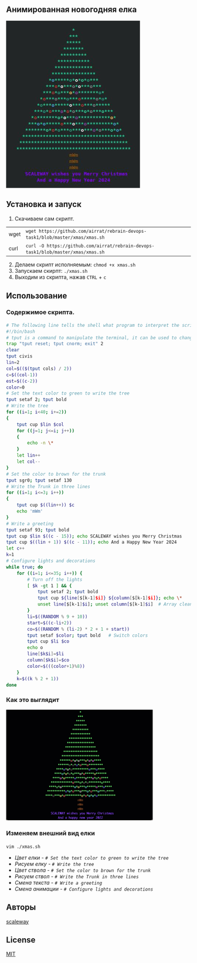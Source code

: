 ## Анимированная новогодняя елка

![Новогодняя елка](/xmas/screenshot.jpg)

## Установка и запуск

1.  Скачиваем сам скрипт.

|     |     |
| --- | --- |
| wget | `wget https://github.com/airrat/rebrain-devops-task1/blob/master/xmas/xmas.sh` |
| curl | `curl -O https://github.com/airrat/rebrain-devops-task1/blob/master/xmas/xmas.sh` |

2.  Делаем скрипт исполняемым:
    `chmod +x xmas.sh`
3.  Запускаем скирпт:
    `./xmas.sh`
4.  Выходим из скрипта, нажав `CTRL` \+ `c`

## Использование

### Содержимое скрипта.

```bash
# The following line tells the shell what program to interpret the script with
#!/bin/bash
# tput is a command to manipulate the terminal, it can be used to change the color of text, apply effects, and generally brighten things up.
trap "tput reset; tput cnorm; exit" 2
clear
tput civis
lin=2
col=$(($(tput cols) / 2))
c=$((col-1))
est=$((c-2))
color=0
# Set the text color to green to write the tree
tput setaf 2; tput bold
# Write the tree
for ((i=1; i<40; i+=2))
{
    tput cup $lin $col
    for ((j=1; j<=i; j++))
    {
        echo -n \*
    }
    let lin++
    let col--
}
# Set the color to brown for the trunk
tput sgr0; tput setaf 130
# Write the Trunk in three lines
for ((i=1; i<=3; i++))
{
    tput cup $((lin++)) $c
    echo 'mWm'
}
# Write a greeting
tput setaf 93; tput bold
tput cup $lin $((c - 15)); echo SCALEWAY wishes you Merry Christmas
tput cup $((lin + 1)) $((c - 11)); echo And a Happy New Year 2024
let c++
k=1
# Configure lights and decorations
while true; do
    for ((i=1; i<=35; i++)) {
        # Turn off the lights
        [ $k -gt 1 ] && {
            tput setaf 2; tput bold
            tput cup ${line[$[k-1]$i]} ${column[$[k-1]$i]}; echo \*
            unset line[$[k-1]$i]; unset column[$[k-1]$i]  # Array cleanup
        }
        li=$((RANDOM % 9 + 10))
        start=$((c-li+2))
        co=$((RANDOM % (li-2) * 2 + 1 + start))
        tput setaf $color; tput bold   # Switch colors
        tput cup $li $co
        echo o
        line[$k$i]=$li
        column[$k$i]=$co
        color=$(((color+1)%8))
    }
    k=$((k % 2 + 1))
done
```

### Как это выглядит

<img src="/xmas/scaleway-animated-tree.gif" width="400px">

### Изменяем внешний вид елки

`vim ./xmas.sh`

- *Цвет елки \- `# Set the text color to green to write the tree`*
- *Рисуем елку \- `# Write the tree`*
- *Цвет ствола \- `# Set the color to brown for the trunk`*
- *Рисуем ствол \- `# Write the Trunk in three lines`*
- *Смена текста \- `# Write a greeting`*
- *Смена анимации \- `# Configure lights and decorations`*

## Авторы

[scaleway](https://www.scaleway.com/en/docs/tutorials/bash-christmas-tree/)

## License

[MIT](https://tldrlegal.com/license/mit-license)
